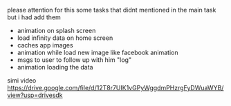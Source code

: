 please attention for this some tasks that didnt mentioned in the main task but i had add them
- animation on splash screen
- load infinity data on home screen
- caches app images
- animation while load new image like facebook animation
- msgs to user to follow up with him "log"
- animation loading the data

simi video
https://drive.google.com/file/d/12T8r7UIK1vGPyWggdmPHzrgFyDWuaWYB/view?usp=drivesdk